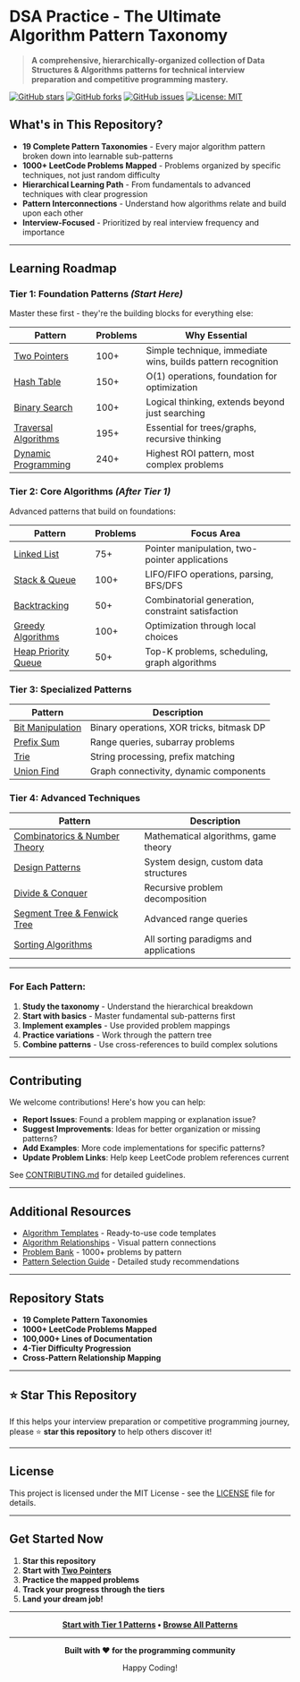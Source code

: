 # DSA Practice - The Ultimate Algorithm Pattern Taxonomy

> **A comprehensive, hierarchically-organized collection of Data Structures & Algorithms patterns for technical interview preparation and competitive programming mastery.**

[![GitHub stars](https://img.shields.io/github/stars/Yassir-aykhlf/DSA-Practice)](https://github.com/Yassir-aykhlf/DSA-Practice/stargazers)
[![GitHub forks](https://img.shields.io/github/forks/Yassir-aykhlf/DSA-Practice)](https://github.com/Yassir-aykhlf/DSA-Practice/network)
[![GitHub issues](https://img.shields.io/github/issues/Yassir-aykhlf/DSA-Practice)](https://github.com/Yassir-aykhlf/DSA-Practice/issues)
[![License: MIT](https://img.shields.io/badge/License-MIT-yellow.svg)](https://opensource.org/licenses/MIT)

## What's in This Repository?

- **19 Complete Pattern Taxonomies** - Every major algorithm pattern broken down into learnable sub-patterns
- **1000+ LeetCode Problems Mapped** - Problems organized by specific techniques, not just random difficulty
- **Hierarchical Learning Path** - From fundamentals to advanced techniques with clear progression
- **Pattern Interconnections** - Understand how algorithms relate and build upon each other
- **Interview-Focused** - Prioritized by real interview frequency and importance

---

## **Learning Roadmap**

### **Tier 1: Foundation Patterns** *(Start Here)*
Master these first - they're the building blocks for everything else:

| Pattern | Problems | Why Essential |
|---------|----------|---------------|
| [Two Pointers](Taxonomies/Tier%201/Two%20Pointers.md) | 100+ | Simple technique, immediate wins, builds pattern recognition |
| [Hash Table](Taxonomies/Tier%201/Hash%20Table.md) | 150+ | O(1) operations, foundation for optimization |
| [Binary Search](Taxonomies/Tier%201/Binary%20Search.md) | 100+ | Logical thinking, extends beyond just searching |
| [Traversal Algorithms](Taxonomies/Tier%201/Traversal%20Algorithms%20Pattern.md) | 195+ | Essential for trees/graphs, recursive thinking |
| [Dynamic Programming](Taxonomies/Tier%201/Dynamic%20Programming.md) | 240+ | Highest ROI pattern, most complex problems |

### **Tier 2: Core Algorithms** *(After Tier 1)*
Advanced patterns that build on foundations:

| Pattern | Problems | Focus Area |
|---------|----------|------------|
| [Linked List](Taxonomies/Tier%202/7.%20Linked%20List.md) | 75+ | Pointer manipulation, two-pointer applications |
| [Stack & Queue](Taxonomies/Tier%202/Stack%20and%20Queue.md) | 100+ | LIFO/FIFO operations, parsing, BFS/DFS |
| [Backtracking](Taxonomies/Tier%202/8.%20Backtracking.md) | 50+ | Combinatorial generation, constraint satisfaction |
| [Greedy Algorithms](Taxonomies/Tier%202/Greedy%20Algorithms.md) | 100+ | Optimization through local choices |
| [Heap Priority Queue](Taxonomies/Tier%202/Heap%20Priority%20Queue.md) | 50+ | Top-K problems, scheduling, graph algorithms |

### **Tier 3: Specialized Patterns**
| Pattern | Description |
|---------|-------------|
| [Bit Manipulation](Taxonomies/Tier%203/Bit%20Manipulation.md) | Binary operations, XOR tricks, bitmask DP |
| [Prefix Sum](Taxonomies/Tier%203/Prefix%20Sum.md) | Range queries, subarray problems |
| [Trie](Taxonomies/Tier%203/Trie.md) | String processing, prefix matching |
| [Union Find](Taxonomies/Tier%203/Union%20Find.md) | Graph connectivity, dynamic components |

### **Tier 4: Advanced Techniques**
| Pattern | Description |
|---------|-------------|
| [Combinatorics & Number Theory](Taxonomies/Tier%204/Combinatorics%20and%20Number%20Theory.md) | Mathematical algorithms, game theory |
| [Design Patterns](Taxonomies/Tier%204/Design%20Pattern.md) | System design, custom data structures |
| [Divide & Conquer](Taxonomies/Tier%204/Divide%20and%20Conquer.md) | Recursive problem decomposition |
| [Segment Tree & Fenwick Tree](Taxonomies/Tier%204/Segment%20Tree%20and%20Fenwick%20Tree.md) | Advanced range queries |
| [Sorting Algorithms](Taxonomies/Tier%204/Sorting%20Algorithms.md) | All sorting paradigms and applications |

---

### **For Each Pattern:**
1. **Study the taxonomy** - Understand the hierarchical breakdown
2. **Start with basics** - Master fundamental sub-patterns first  
3. **Implement examples** - Use provided problem mappings
4. **Practice variations** - Work through the pattern tree
5. **Combine patterns** - Use cross-references to build complex solutions

---

## **Contributing**

We welcome contributions! Here's how you can help:

- **Report Issues**: Found a problem mapping or explanation issue?
- **Suggest Improvements**: Ideas for better organization or missing patterns?
- **Add Examples**: More code implementations for specific patterns?
- **Update Problem Links**: Help keep LeetCode problem references current

See [CONTRIBUTING.md](CONTRIBUTING.md) for detailed guidelines.

---

## **Additional Resources**

- [Algorithm Templates](Taxonomies/Algorithm_Templates.md) - Ready-to-use code templates
- [Algorithm Relationships](Taxonomies/Algorithm_Relationships.md) - Visual pattern connections
- [Problem Bank](Taxonomies/Problem_Bank.md) - 1000+ problems by pattern
- [Pattern Selection Guide](Taxonomies/README.md) - Detailed study recommendations

---

## **Repository Stats**

- **19 Complete Pattern Taxonomies** 
- **1000+ LeetCode Problems Mapped**
- **100,000+ Lines of Documentation**
- **4-Tier Difficulty Progression**
- **Cross-Pattern Relationship Mapping**

---

## ⭐ **Star This Repository**

If this helps your interview preparation or competitive programming journey, please ⭐ **star this repository** to help others discover it!

---

## **License**

This project is licensed under the MIT License - see the [LICENSE](LICENSE) file for details.

---

## **Get Started Now**

1. **Star this repository**
2. **Start with [Two Pointers](Taxonomies/Tier%201/Two%20Pointers.md)**
3. **Practice the mapped problems**
4. **Track your progress through the tiers**
5. **Land your dream job!**

---

<div align="center">

**[ Start with Tier 1 Patterns](Taxonomies/Tier%201/) • [Browse All Patterns](Taxonomies/)**

---

**Built with ❤️ for the programming community**

Happy Coding!

</div>

